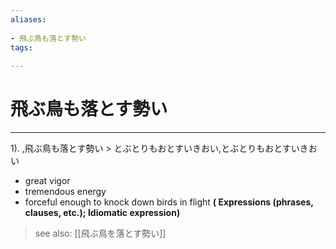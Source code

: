 ```yaml
---
aliases:
    
- 飛ぶ鳥も落とす勢い
tags:
    
---
```


# 飛ぶ鳥も落とす勢い
---
1).
,飛ぶ鳥も落とす勢い > とぶとりもおとすいきおい,とぶとりもおとすいきおい

- great vigor
- tremendous energy
- forceful enough to knock down birds in flight
**( Expressions (phrases, clauses, etc.); Idiomatic expression)**
> see also:  [[飛ぶ鳥を落とす勢い]]
            